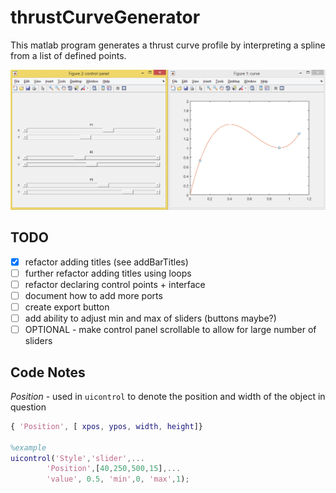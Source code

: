 # thrustCurveGenerator

This matlab program generates a thrust curve profile by interpreting a spline from a list of defined points.

![Curve Tool working](runningExample.png)

## TODO

- [x] refactor adding titles (see addBarTitles)
- [ ] further refactor adding titles using loops
- [ ] refactor declaring control points + interface
- [ ] document how to add more ports
- [ ] create export button
- [ ] add ability to adjust min and max of sliders (buttons maybe?)
- [ ] OPTIONAL - make control panel scrollable to allow for large number of sliders

## Code Notes

*Position* - used in `uicontrol` to denote the position and width of the object in question

``` matlab
{ 'Position', [ xpos, ypos, width, height]}

%example
uicontrol('Style','slider',...
		'Position',[40,250,500,15],...
        'value', 0.5, 'min',0, 'max',1); 
```